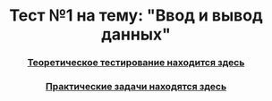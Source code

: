 <h1 align="center">Тест №1 на тему: "Ввод и вывод данных"</h1>
<h3 align="center"><a href="https://forms.gle/oUat6AuFRoBBuQfLA">Теоретическое тестирование находится здесь</a></h3>
<h3 align="center"><a href="https://docs.google.com/document/d/1xwRh7svYO-STJIlv_x3bHxeu69iutzOeLDBQngMbkII/edit?usp=sharingA">Практические задачи находятся здесь</a></h3>
